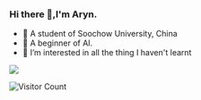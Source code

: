 ### Hi there 👋,I'm Aryn.
 
- 🏫 A student of Soochow University, China
- 🌱 A beginner of AI.
- 💬 I’m interested in all the thing I haven't learnt
 
![](https://github-readme-stats.vercel.app/api?username=fantuansyh&show_icons=true&theme=transparent)
 
![Visitor Count](https://komarev.com/ghpvc/?username=ArynCC&color=green&style=flat-square)
